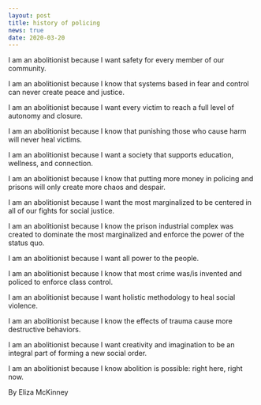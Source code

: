 ```yaml
---
layout: post
title: history of policing
news: true
date: 2020-03-20
---
```


I am an abolitionist because I want safety for every member of our community.

I am an abolitionist because I know that systems based in fear and control
can never create peace and justice.

I am an abolitionist because I want every victim to reach a full level of
autonomy and closure.

I am an abolitionist because I know that punishing those who cause harm will
never heal victims.

I am an abolitionist because I want a society that supports education,
wellness, and connection.

I am an abolitionist because I know that putting more money in policing and
prisons will only create more chaos and despair.

I am an abolitionist because I want the most marginalized to be centered in
all of our fights for social justice.

I am an abolitionist because I know the prison industrial complex was created
to dominate the most marginalized and enforce the power of the status quo.

I am an abolitionist because I want all power to the people.

I am an abolitionist because I know that most crime was/is invented and policed
to enforce class control.

I am an abolitionist because I want holistic methodology to heal social violence.

I am an abolitionist because I know the effects of trauma cause more destructive
behaviors.

I am an abolitionist because I want creativity and imagination to be an integral
part of forming a new social order.

I am an abolitionist because I know abolition is possible: right here, right now.

By Eliza McKinney

